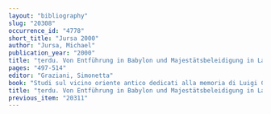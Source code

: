 ```yaml
---
layout: "bibliography"
slug: "20308"
occurrence_id: "4778"
short_title: "Jursa 2000"
author: "Jursa, Michael"
publication_year: "2000"
title: "ṭerdu. Von Entführung in Babylon und Majestätsbeleidigung in Larsa"
pages: "497-514"
editor: "Graziani, Simonetta"
book: "Studi sul vicino oriente antico dedicati alla memoria di Luigi Cagni (Napoli)"
title: "ṭerdu. Von Entführung in Babylon und Majestätsbeleidigung in Larsa"
previous_item: "20311"
---
```

